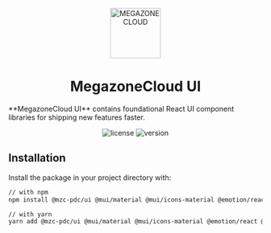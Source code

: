 <p align="center">
  <img width="100" src="https://start.megazone.com/static/images/logo.png" alt="MEGAZONE CLOUD">
</p>
<h1 align="center">MegazoneCloud UI</h1>

<p>**MegazoneCloud UI** contains foundational React UI component libraries for shipping new features faster.</p>

<div align="center">

![license](https://img.shields.io/badge/license-MIT-blue.svg)
![version](https://img.shields.io/npm/v/latest.svg)

</div>

## Installation

Install the package in your project directory with:

```sh
// with npm
npm install @mzc-pdc/ui @mui/material @mui/icons-material @emotion/react @emotion/styled

// with yarn
yarn add @mzc-pdc/ui @mui/material @mui/icons-material @emotion/react @emotion/styled
```